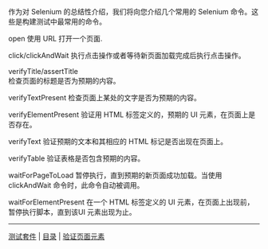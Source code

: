 作为对 Selenium 的总结性介绍，我们将向您介绍几个常用的 Selenium 命令。这些是构建测试中最常用的命令。

open
使用 URL 打开一个页面.

click/clickAndWait
执行点击操作或者等待新页面加载完成后执行点击操作。

verifyTitle/assertTitle   
检查页面的标题是否为预期的内容。

verifyTextPresent
检查页面上某处的文字是否为预期的内容。

verifyElementPresent
验证用 HTML 标签定义的，预期的 UI 元素，在页面上是否存在。

verifyText
验证预期的文本和其相应的 HTML 标记是否出现在页面上。

verifyTable
验证表格是否包含预期的内容。

waitForPageToLoad
暂停执行，直到预期的新页面成功加载。当使用 clickAndWait 命令时，此命令自动被调用。

waitForElementPresent
在一个 HTML 标签定义的 UI 元素，在页面上出现前，暂停执行脚本，直到该UI 元素出现为止。

---
[测试套件](Suites.md) | [目录](README.md) | [验证页面元素](Verify.md)
